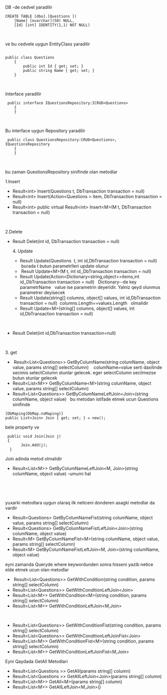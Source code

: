 <p>DB -de cedvel yaradilir&nbsp;</p>
<pre class="language-csharp"><code>CREATE TABLE [dbo].[Questions ](
	[Name] [nvarchar](50) NULL,	
	[Id] [int] IDENTITY(1,1) NOT NULL)
</code></pre>
<p>&nbsp;</p>
<p>ve bu cedvele uygun EntityClass yaradilir</p>
<pre class="language-csharp"><code>
public class Questions 
    {	
        public int Id { get; set; }
        public string Name { get; set; }
    }</code></pre>
<p>&nbsp;</p>
<p>Interface yaradilir</p>
<pre class="language-csharp"><code> public interface IQuestionsRepository:ICRUD&lt;Questions&gt;
    {
    }</code></pre>
<p>&nbsp;</p>
<p>Bu interface uygun Repository yaradilir</p>
<pre class="language-csharp"><code> public class QuestionsRepository:CRUD&lt;Questions&gt;, IQuestionsRepository
    {
    }</code></pre>
<p>&nbsp;</p>
<p>bu zaman QuestionsRepository sinifinde olan metodlar</p>
<p>1.Insert&nbsp;&nbsp;</p>
<ul>
<li>Result&lt;int&gt; Insert(Questions t, DbTransaction transaction = null)</li>
<li>Result&lt;int&gt; Insert(Action&lt;Questions &gt; item, DbTransaction transaction = null)</li>
<li>Result&lt;int&gt; public virtual Result&lt;int&gt; Insert&lt;M&gt;(M t, DbTransaction transaction = null)</li>
</ul>
<p>&nbsp;</p>
<p>2.Delete</p>
<ul>
<li>Result Delet(int id, DbTransaction transaction = null)</li>
<p>4. Update&nbsp;</p>
<ul>
<li>Result Update(Questions &nbsp;t, int id,DbTransaction transaction = null)&nbsp; &nbsp; &nbsp;burada t butun parametrlleri update olunur</li>
<li>&nbsp;Result Update&lt;M&gt;(M t, int id,,DbTransaction transaction = null)</li>
<li>Result Update(Action&lt;Dictionary&lt;string,object&gt;&gt;items,int id,,DbTransaction transaction = null) &nbsp; Dictionary--de key parametrName&nbsp; &nbsp;value ise parametrin deyeridir. Yalniz qeyd olunmus parametrer deyisecek</li>
<li>Result Update(string[] columns, object[] values, int id,DbTransaction transaction = null) &nbsp;columns.Length==values.Length&nbsp; &nbsp;olmalidir</li>
<li>Result Update&lt;M&gt;(string[] columns, object[] values, int id,DbTransaction transaction = null)</li>
</ul>
<p>&nbsp;</p>
<li>Result Delet<M>(int id,DbTransaction transaction=null)</li>
</ul>
<p>&nbsp;</p>
<p>3. get</p>
<ul>
<li>&nbsp;Result&lt;List&lt;Questions&gt;&gt; GetByColumName(string columName, object value, params string[] selectColumn) &nbsp; &nbsp;columName=value serti daxilinde secimis selectColumn stunlar gelecek. eger selectColumn secilmezse butun stunlar gelecek</li>
<li>Result&lt;List&lt;M&gt;&gt; GetByColumName&lt;M&gt;(string columName, object value, params string[] selectColumn)</li>
<li>Result&lt;List&lt;Questions&gt;&gt; GetByColumNameLeftJoin&lt;Join&gt;(string columName, object value)&nbsp; &nbsp;bu metodan istifade etmek ucun Questions sinifinde&nbsp;</li>
</ul>
<pre class="language-csharp"><code>[DbMaping(DbMap.noMaping)]
public List&lt;Join&gt; Join { get; set; } = new();</code></pre>
<p>bele property ve</p>
<pre class="language-csharp"><code> public void Join(Join j)
 {
       Join.Add(j);
  }</code></pre>
<p>Join adinda metod olmalidir</p>
<ul>
<li>Result&lt;List&lt;M&gt;&gt; GetByColumNameLeftJoin&lt;M, Join&gt;(string columName, object value) -umumi hal</li>
</ul>
<p>&nbsp;</p>
<p>&nbsp;</p>
<p>yuxarki metodlara uygun olaraq ilk neticeni donderen asagki metodlar da vardir</p>
<ul>
<li>Result&lt;Questions&gt; GetByColumNameFist(string columName, object value, params string[] selectColumn)</li>
<li>Result&lt;Questions&gt; GetByColumNameFistLeftJoin&lt;Join&gt;(string columName, object value)</li>
<li>Result&lt;M&gt; GetByColumNameFist&lt;M&gt;(string columName, object value, params string[] selectColumn)</li>
<li>Result&lt;M&gt; GetByColumNameFistLeftJoin&lt;M, Join&gt;(string columName, object value)</li>
</ul>
<p>eyni zamanda Queryde where keywordunden sonra hisseni yazib netice elde etmek ucun olan metodlar</p>
<ul>
<li>&nbsp;Result&lt;List&lt;Questions&gt;&gt; GetWithCondition(string condition, params string[] selectColumn)</li>
<li>Result&lt;List&lt;Questions&gt;&gt; GetWithConditionLeftJoin&lt;Join&gt;</li>
<li>Result&lt;List&lt;M&gt;&gt; GetWithCondition&lt;M&gt;(string condition, params string[] selectColumn)</li>
<li>Result&lt;List&lt;M&gt;&gt; GetWithConditionLeftJoin&lt;M,Join&gt;</li>
</ul>
<p>&nbsp;</p>
<ul>
<li>Result&lt;List&lt;Questions&gt;&gt; GetWithConditionFist(string condition, params string[] selectColumn)</li>
<li>Result&lt;List&lt;Questions&gt;&gt; GetWithConditionLeftJoinFist&lt;Join&gt;</li>
<li>Result&lt;List&lt;M&gt;&gt; GetWithConditionFist&lt;M&gt;(string condition, params string[] selectColumn)</li>
<li>Result&lt;List&lt;M&gt;&gt; GetWithConditionLeftJoinFist&lt;M,Join&gt;</li>
</ul
<p>Eyni Qaydada GetAll Metodlari</p>
<ul>
<li>Result&lt;List&lt;Questions &gt;&gt; GetAll(params string[] column)</li>
<li>Result&lt;List&lt;Questions &gt;&gt; GetAllLeftJoin&lt;Join&gt;(params string[] column)</li>
<li>Result&lt;List&lt;M&gt;&gt; GetAll&lt;M&gt;(params string[] column)</li>
<li>Result&lt;List&lt;M&gt;&gt; GetAllLeftJoin&lt;M,Join&gt;()</li>
</ul>
